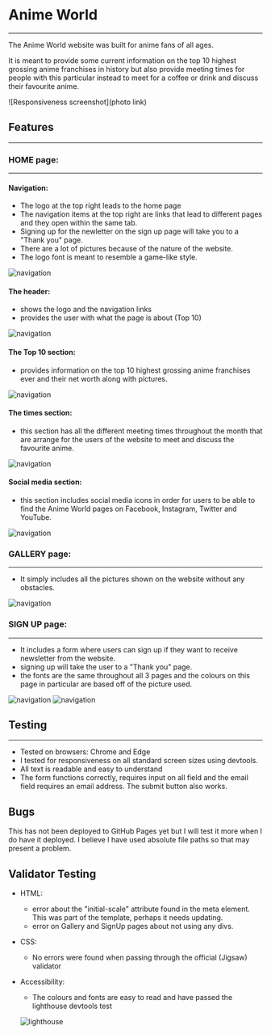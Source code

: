 # Anime World
---
The Anime World website was built for anime fans of all ages.

It is meant to provide some current information on the top 10 highest grossing anime franchises in history but also provide meeting times for people with this particular instead to meet for a coffee or drink and discuss their favourite anime.

![Responsiveness screenshot](photo link)

## Features
---
### HOME page:
---
#### Navigation:

- The logo at the top right leads to the home page
- The navigation items at the top right are links that lead to different pages and they open within the same tab.
- Signing up for the newletter on the sign up page will take you to a "Thank you" page.
- There are a lot of pictures because of the nature of the website.
- The logo font is meant to resemble a game-like style.

![navigation](/assets/images/navigation.png)

#### The header:

- shows the logo and the navigation links
- provides the user with what the page is about (Top 10)

![navigation](/assets/images/header.png)


#### The Top 10 section:

- provides information on the top 10 highest grossing anime franchises ever and their net worth along with pictures.

![navigation](/assets/images/top10.png)

#### The times section:

- this section has all the different meeting times throughout the month that are arrange for the users of the website to meet and discuss the favourite anime. 

![navigation](/assets/images/times.png)

#### Social media section:

- this section includes social media icons in order for users to be able to find the Anime World pages on Facebook, Instagram, Twitter and YouTube.

![navigation](/assets/images/socials.png)

### GALLERY page:
---
- It simply includes all the pictures shown on the website without any obstacles. 

![navigation](/assets/images/gallery.png)

### SIGN UP page:
---
- It includes a form where users can sign up if they want to receive newsletter from the website. 
- signing up will take the user to a "Thank you" page.
- the fonts are the same throughout all 3 pages and the colours on this page in particular are based off of the picture used.

![navigation](/assets/images/signup.png)
![navigation](/assets/images/thank-you.png)

## Testing
---
- Tested on browsers: Chrome and Edge
- I tested for responsiveness on all standard screen sizes using devtools.
- All text is readable and easy to understand
- The form functions correctly, requires input on all field and the email field requires an email address. The submit button also works.

## Bugs

This has not been deployed to GitHub Pages yet but I will test it more when I do have it deployed.
I believe I have used absolute file paths so that may present a problem.

## Validator Testing

- HTML:
    - error about the "initial-scale" attribute found in the meta element. This was part of the template, perhaps it needs updating.
    - error on Gallery and SignUp pages about not using any divs.

- CSS:
    - No errors were found when passing through the official (Jigsaw) validator

- Accessibility:
    - The colours and fonts are easy to read and have passed the lighthouse devtools test

    ![lighthouse](assets/images/lighthouse.png)